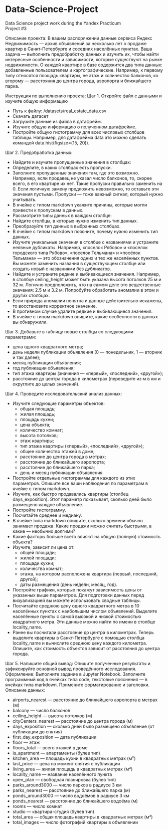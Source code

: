 # Data-Science-Project  
Data Science project work during the Yandex Practicum  
Project #3


Описание проекта:
В вашем распоряжении данные сервиса Яндекс Недвижимость — архив объявлений за несколько лет о продаже квартир в Санкт-Петербурге и соседних населённых пунктах.
Ваша задача — выполнить предобработку данных и изучить их, чтобы найти интересные особенности и зависимости, которые существуют на рынке недвижимости.
О каждой квартире в базе содержится два типа данных: добавленные пользователем и картографические. Например, к первому типу относятся площадь квартиры, её этаж и количество балконов, ко второму — расстояния до центра города, аэропорта и ближайшего парка. 


Инструкция по выполнению проекта:
Шаг 1. Откройте файл с данными и изучите общую информацию
- Путь к файлу: /datasets/real_estate_data.csv
- Скачать датасет
- Загрузите данные из файла в датафрейм.
- Изучите общую информацию о полученном датафрейме.
- Постройте общую гистограмму для всех числовых столбцов таблицы. Например, для датафрейма data это можно сделать командой data.hist(figsize=(15, 20)).

Шаг 2. Предобработка данных:
- Найдите и изучите пропущенные значения в столбцах:
- Определите, в каких столбцах есть пропуски.
- Заполните пропущенные значения там, где это возможно. Например, если продавец не указал число балконов, то, скорее всего, в его квартире их нет. Такие пропуски правильно заменить на 0. Если логичную замену предложить невозможно, то оставьте эти значения пустыми. Пропуски — тоже важный сигнал, который нужно учитывать.
- В ячейке с типом markdown укажите причины, которые могли привести к пропускам в данных.
- Рассмотрите типы данных в каждом столбце:
- Найдите столбцы, в которых нужно изменить тип данных.
- Преобразуйте тип данных в выбранных столбцах.
- В ячейке с типом markdown поясните, почему нужно изменить тип данных.
- Изучите уникальные значения в столбце с названиями и устраните неявные дубликаты. Например, «поселок Рябово» и «поселок городского типа Рябово», «поселок Тельмана» и «посёлок Тельмана» — это обозначения одних и тех же населённых пунктов. Вы можете заменить названия в существующем столбце или создать новый с названиями без дубликатов.
- Найдите и устраните редкие и выбивающиеся значения. Например, в столбце ceiling_height может быть указана высота потолков 25 м и 32 м. Логично предположить, что на самом деле это вещественные значения: 2.5 м и 3.2 м. Попробуйте обработать аномалии в этом и других столбцах.
- Если природа аномалии понятна и данные действительно искажены, то восстановите корректное значение.
- В противном случае удалите редкие и выбивающиеся значения.
- В ячейке с типом markdown опишите, какие особенности в данных вы обнаружили.

Шаг 3. Добавьте в таблицу новые столбцы со следующими параметрами:
- цена одного квадратного метра;
- день недели публикации объявления (0 — понедельник, 1 — вторник и так далее);
- месяц публикации объявления;
- год публикации объявления;
- тип этажа квартиры (значения — «‎первый», «последний», «другой»);
- расстояние до центра города в километрах (переведите из м в км и округлите до целых значений).

Шаг 4. Проведите исследовательский анализ данных:
- Изучите следующие параметры объектов:
  - общая площадь;
  - жилая площадь;
  - площадь кухни;
  - цена объекта;
  - количество комнат;
  - высота потолков;
  - этаж квартиры;
  - тип этажа квартиры («первый», «последний», «другой»);
  - общее количество этажей в доме;
  - расстояние до центра города в метрах;
  - расстояние до ближайшего аэропорта;
  - расстояние до ближайшего парка;
  - день и месяц публикации объявления.
- Постройте отдельные гистограммы для каждого из этих параметров. Опишите все ваши наблюдения по параметрам в ячейке с типом markdown.
- Изучите, как быстро продавались квартиры (столбец days_exposition). Этот параметр показывает, сколько дней было размещено каждое объявление. 
- Постройте гистограмму.
- Посчитайте среднее и медиану.
- В ячейке типа markdown опишите, сколько времени обычно занимает продажа. Какие продажи можно считать быстрыми, а какие — необычно долгими?
- Какие факторы больше всего влияют на общую (полную) стоимость объекта?
- Изучите, зависит ли цена от:
  - общей площади;
  - жилой площади;
  - площади кухни;
  - количества комнат;
  - этажа, на котором расположена квартира (первый, последний, другой);
  - даты размещения (день недели, месяц, год).
- Постройте графики, которые покажут зависимость цены от указанных выше параметров. Для подготовки данных перед визуализацией вы можете использовать сводные таблицы.
- Посчитайте среднюю цену одного квадратного метра в 10 населённых пунктах с наибольшим числом объявлений. Выделите населённые пункты с самой высокой и низкой стоимостью квадратного метра. Эти данные можно найти по имени в столбце locality_name.
- Ранее вы посчитали расстояние до центра в километрах. Теперь выделите квартиры в Санкт-Петербурге с помощью столбца locality_name и вычислите среднюю цену каждого километра. Опишите, как стоимость объектов зависит от расстояния до центра города.

Шаг 5. Напишите общий вывод:
Опишите полученные результаты и зафиксируйте основной вывод проведённого исследования.
Оформление: Выполните задание в Jupyter Notebook. Заполните программный код в ячейках типа code, текстовые пояснения — в ячейках типа markdown. Примените форматирование и заголовки.
Описание данных:
- airports_nearest — расстояние до ближайшего аэропорта в метрах (м)
- balcony — число балконов
- ceiling_height — высота потолков (м)
- cityCenters_nearest — расстояние до центра города (м)
- days_exposition — сколько дней было размещено объявление (от публикации до снятия)
- first_day_exposition — дата публикации
- floor — этаж
- floors_total — всего этажей в доме
- is_apartment — апартаменты (булев тип)
- kitchen_area — площадь кухни в квадратных метрах (м²)
- last_price — цена на момент снятия с публикации
- living_area — жилая площадь в квадратных метрах (м²)
- locality_name — название населённого пункта
- open_plan — свободная планировка (булев тип)
- parks_around3000 — число парков в радиусе 3 км
- parks_nearest — расстояние до ближайшего парка (м)
- ponds_around3000 — число водоёмов в радиусе 3 км
- ponds_nearest — расстояние до ближайшего водоёма (м)
- rooms — число комнат
- studio — квартира-студия (булев тип)
- total_area — общая площадь квартиры в квадратных метрах (м²)
- total_images — число фотографий квартиры в объявлении
